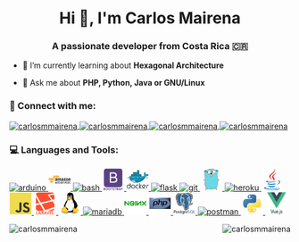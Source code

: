 <h1 align="center">Hi 👋, I'm Carlos Mairena</h1>
<h3 align="center">A passionate developer from Costa Rica 🇨🇷 </h3>

- 🌱 I’m currently learning about **Hexagonal Architecture**  

- 💬 Ask me about **PHP, Python, Java or GNU/Linux**

<h3 align="left">🔗 Connect with me:</h3>

<p align="left">
    <a href="https://app.daily.dev/carlosmmairena" target="blank">
        <img align="center" src="https://cdn.jsdelivr.net/npm/simple-icons@3.0.1/icons/dev-dot-to.svg" alt="carlosmmairena" height="30" width="40" />
    </a>
    <a href="https://twitter.com/carlosmmairena" target="blank">
        <img align="center" src="https://raw.githubusercontent.com/rahuldkjain/github-profile-readme-generator/master/src/images/icons/Social/twitter.svg"
            alt="carlosmmairena" height="30" width="40" />
    </a>
    <a href="https://linkedin.com/in/carlosmmairena" target="blank">
        <img align="center" src="https://raw.githubusercontent.com/rahuldkjain/github-profile-readme-generator/master/src/images/icons/Social/linked-in-alt.svg"
            alt="carlosmmairena" height="30" width="40" />
    </a>
    <a href="https://instagram.com/carlosmmairena" target="blank">
        <img align="center" src="https://raw.githubusercontent.com/rahuldkjain/github-profile-readme-generator/master/src/images/icons/Social/instagram.svg" alt="carlosmmairena" height="30" width="40" />
    </a>
</p>


<h3 align="left"> 💻 Languages and Tools: </h3>

<p align="left"> 
    <a href="https://www.arduino.cc/" target="_blank"> 
        <img src="https://cdn.worldvectorlogo.com/logos/arduino-1.svg" alt="arduino" width="40" height="40" /> 
    </a>
    <a href="https://aws.amazon.com" target="_blank"> 
        <img src="https://raw.githubusercontent.com/devicons/devicon/master/icons/amazonwebservices/amazonwebservices-original-wordmark.svg" 
        alt="aws" width="40" height="40" />
    </a>
    <a href="https://www.gnu.org/software/bash/" target="_blank"> 
        <img src="https://www.vectorlogo.zone/logos/gnu_bash/gnu_bash-icon.svg" alt="bash" width="40" height="40" />
    </a>
    <a href="https://getbootstrap.com" target="_blank"> 
        <img src="https://raw.githubusercontent.com/devicons/devicon/master/icons/bootstrap/bootstrap-plain-wordmark.svg"
            alt="bootstrap" width="40" height="40" /> 
    </a> 
    <a href="https://www.docker.com/" target="_blank"> 
        <img src="https://raw.githubusercontent.com/devicons/devicon/master/icons/docker/docker-original-wordmark.svg"
        alt="docker" width="40" height="40" /> 
    </a> 
    <a href="https://flask.palletsprojects.com/" target="_blank">
        <img src="https://www.vectorlogo.zone/logos/pocoo_flask/pocoo_flask-icon.svg" alt="flask" width="40" height="40" /> 
    </a>
    <a href="https://git-scm.com/" target="_blank">
        <img src="https://www.vectorlogo.zone/logos/git-scm/git-scm-icon.svg" alt="git" width="40" height="40" />
    </a> 
    <a href="https://golang.org" target="_blank"> 
        <img src="https://raw.githubusercontent.com/devicons/devicon/master/icons/go/go-original.svg" alt="go" width="40" height="40" />
    </a>
    <a href="https://heroku.com" target="_blank"> 
        <img src="https://www.vectorlogo.zone/logos/heroku/heroku-icon.svg" alt="heroku" width="40" height="40" />
    </a>
    <a href="https://www.java.com" target="_blank"> 
        <img src="https://raw.githubusercontent.com/devicons/devicon/master/icons/java/java-original.svg" alt="java" width="40" height="40" /> 
    </a>
    <a href="https://developer.mozilla.org/en-US/docs/Web/JavaScript" target="_blank"> 
        <img src="https://raw.githubusercontent.com/devicons/devicon/master/icons/javascript/javascript-original.svg"
            alt="javascript" width="40" height="40" /> 
    </a>
    <a href="https://laravel.com/" target="_blank"> 
        <img src="https://raw.githubusercontent.com/devicons/devicon/master/icons/laravel/laravel-plain-wordmark.svg"
            alt="laravel" width="40" height="40" /> 
    </a> 
    <a href="https://www.linux.org/" target="_blank"> 
        <img src="https://raw.githubusercontent.com/devicons/devicon/master/icons/linux/linux-original.svg" alt="linux"
            width="40" height="40" /> 
    </a> 
    <a href="https://mariadb.org/" target="_blank"> 
        <img src="https://www.vectorlogo.zone/logos/mariadb/mariadb-icon.svg" alt="mariadb" width="40" height="40" />
    </a> 
    <a href="https://www.nginx.com" target="_blank"> 
        <img src="https://raw.githubusercontent.com/devicons/devicon/master/icons/nginx/nginx-original.svg" alt="nginx"
            width="40" height="40" />
    </a>
    <a href="https://www.php.net" target="_blank">
        <img src="https://raw.githubusercontent.com/devicons/devicon/master/icons/php/php-original.svg" alt="php"
            width="40" height="40" />
    </a> 
    <a href="https://www.postgresql.org" target="_blank"> 
        <img src="https://raw.githubusercontent.com/devicons/devicon/master/icons/postgresql/postgresql-original-wordmark.svg"
            alt="postgresql" width="40" height="40" /> 
    </a> 
    <a href="https://www.postman.com/carlosmmairena" target="_blank"> 
        <img src="https://www.vectorlogo.zone/logos/getpostman/getpostman-icon.svg" alt="postman" width="40" height="40" /> 
    </a> 
    <a href="https://www.python.org" target="_blank"> 
        <img src="https://raw.githubusercontent.com/devicons/devicon/master/icons/python/python-original.svg"
            alt="python" width="40" height="40" />
    </a>
    <a href="https://vuejs.org/" target="_blank"> 
        <img src="https://raw.githubusercontent.com/devicons/devicon/master/icons/vuejs/vuejs-original-wordmark.svg"
            alt="vuejs" width="40" height="40" /> 
    </a>
</p>

<p>
    <img align="left" src="https://github-readme-stats.vercel.app/api?username=carlosmmairena&show_icons=true&locale=en" alt="carlosmmairena" />
</p>

<p>
    <img align="right" src="https://github-readme-streak-stats.herokuapp.com/?user=carlosmmairena&theme=vue&hide_border=false" alt="carlosmmairena" />
</p>
